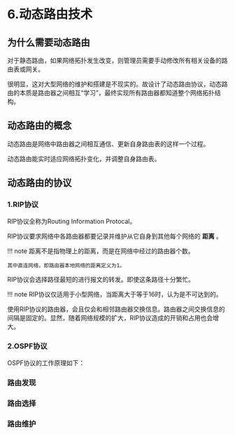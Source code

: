 # 6.动态路由技术

## 为什么需要动态路由

对于静态路由，如果网络拓扑发生改变，则管理员需要手动修改所有相关设备的路由表或网关。  

很明显，这对大型网络的维护和搭建是不现实的。故设计了动态路由协议，动态路由的本质是路由器之间相互“学习”，最终实现所有路由器都知道整个网络拓扑结构。  

## 动态路由的概念

动态路由是网络中路由器之间相互通信、更新自身路由表的这样一个过程。  

动态路由能实时适应网络拓扑变化，并调整自身路由表。   

## 动态路由的协议

### 1.RIP协议

RIP协议全称为Routing Information Protocal。  

RIP协议要求网络中各路由器都要记录并维护从它自身到其他每个网络的 **距离** 。  

!!! note
    距离不是指物理上的距离，而是在网络中经过的路由器个数。  

    其中直连网络，即路由器本地网络的距离定义为1。  

RIP协议会选择路径最短的进行报文的转发。即使这条路径十分繁忙。  

!!! note
    RIP协议仅适用于小型网络，当距离大于等于16时，认为是不可达到的。

使用RIP协议的路由器，会且仅会和相邻路由器交换信息。路由器之间交换信息的间隔是固定的。显然，随着网络规模的扩大，RIP协议造成的开销和占用也会增大。  

### 2.OSPF协议

OSPF协议的工作原理如下：

### 路由发现

### 路由选择

### 路由维护